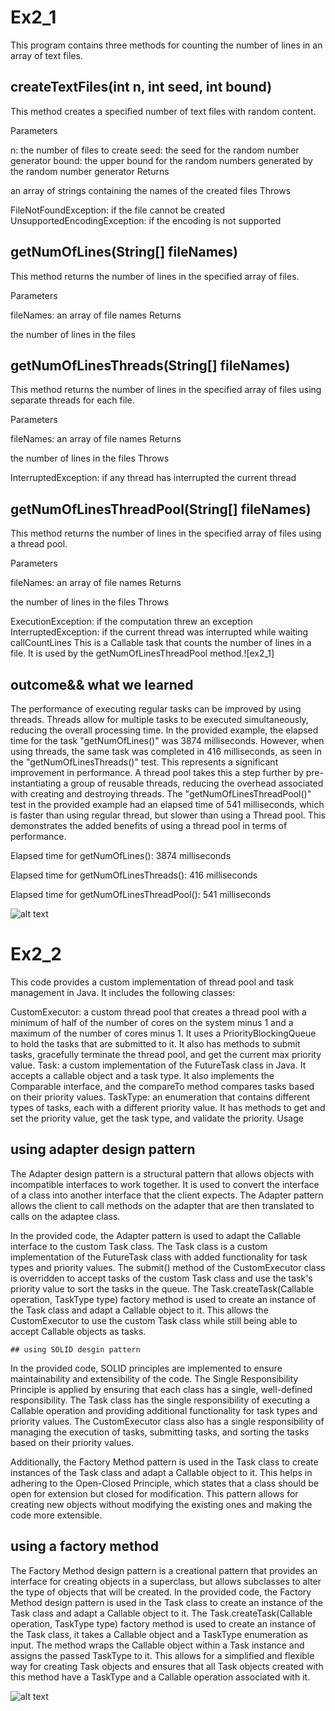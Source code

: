 # Ex2_1
This program contains three methods for counting the number of lines in an array of text files.

## createTextFiles(int n, int seed, int bound)
This method creates a specified number of text files with random content.

Parameters

n: the number of files to create
seed: the seed for the random number generator
bound: the upper bound for the random numbers generated by the random number generator
Returns

an array of strings containing the names of the created files
Throws

FileNotFoundException: if the file cannot be created
UnsupportedEncodingException: if the encoding is not supported
## getNumOfLines(String[] fileNames)
This method returns the number of lines in the specified array of files.

Parameters

fileNames: an array of file names
Returns

the number of lines in the files
## getNumOfLinesThreads(String[] fileNames)
This method returns the number of lines in the specified array of files using separate threads for each file.

Parameters

fileNames: an array of file names
Returns

the number of lines in the files
Throws

InterruptedException: if any thread has interrupted the current thread
## getNumOfLinesThreadPool(String[] fileNames)
This method returns the number of lines in the specified array of files using a thread pool.

Parameters

fileNames: an array of file names
Returns

the number of lines in the files
Throws

ExecutionException: if the computation threw an exception
InterruptedException: if the current thread was interrupted while waiting
callCountLines
This is a Callable task that counts the number of lines in a file. It is used by the getNumOfLinesThreadPool method.![ex2_1]

## outcome&& what we learned
The performance of executing regular tasks can be improved by using threads. Threads allow for multiple tasks to be executed simultaneously, reducing the overall processing time. In the provided example, the elapsed time for the task "getNumOfLines()" was 3874 milliseconds. However, when using threads, the same task was completed in 416 milliseconds, as seen in the "getNumOfLinesThreads()" test. This represents a significant improvement in performance.
A thread pool takes this a step further by pre-instantiating a group of reusable threads, reducing the overhead associated with creating and destroying threads. The "getNumOfLinesThreadPool()" test in the provided example had an elapsed time of 541 milliseconds, which is faster than using regular thread, but slower than using a Thread pool. This demonstrates the added benefits of using a thread pool in terms of performance.

Elapsed time for getNumOfLines(): 3874 milliseconds

Elapsed time for getNumOfLinesThreads(): 416 milliseconds

Elapsed time for getNumOfLinesThreadPool(): 541 milliseconds

![alt text](https://user-images.githubusercontent.com/117913057/212166599-7cc52ec1-0e22-4ee1-903a-831639ed603a.png)


# Ex2_2
This code provides a custom implementation of thread pool and task management in Java. It includes the following classes:

CustomExecutor: a custom thread pool that creates a thread pool with a minimum of half of the number of cores on the system minus 1 and a maximum of the number of cores minus 1. It uses a PriorityBlockingQueue to hold the tasks that are submitted to it. It also has methods to submit tasks, gracefully terminate the thread pool, and get the current max priority value.
Task: a custom implementation of the FutureTask class in Java. It accepts a callable object and a task type. It also implements the Comparable interface, and the compareTo method compares tasks based on their priority values.
TaskType: an enumeration that contains different types of tasks, each with a different priority value. It has methods to get and set the priority value, get the task type, and validate the priority.
Usage

## using adapter design pattern
The Adapter design pattern is a structural pattern that allows objects with incompatible interfaces to work together. It is used to convert the interface of a class into another interface that the client expects. The Adapter pattern allows the client to call methods on the adapter that are then translated to calls on the adaptee class.

In the provided code, the Adapter pattern is used to adapt the Callable interface to the custom Task class. The Task class is a custom implementation of the FutureTask class with added functionality for task types and priority values. The submit() method of the CustomExecutor class is overridden to accept tasks of the custom Task class and use the task's priority value to sort the tasks in the queue. The Task.createTask(Callable<T> operation, TaskType type) factory method is used to create an instance of the Task class and adapt a Callable object to it. This allows the CustomExecutor to use the custom Task class while still being able to accept Callable objects as tasks.
 
    ## using SOLID desgin pattern
  In the provided code, SOLID principles are implemented to ensure maintainability and extensibility of the code. The Single Responsibility Principle is applied by ensuring that each class has a single, well-defined responsibility. The Task class has the single responsibility of executing a Callable operation and providing additional functionality for task types and priority values. The CustomExecutor class also has a single responsibility of managing the execution of tasks, submitting tasks, and sorting the tasks based on their priority values.

Additionally, the Factory Method pattern is used in the Task class to create instances of the Task class and adapt a Callable object to it. This helps in adhering to the Open-Closed Principle, which states that a class should be open for extension but closed for modification. This pattern allows for creating new objects without modifying the existing ones and making the code more extensible.
 
 ## using a factory method
  The Factory Method design pattern is a creational pattern that provides an interface for creating objects in a superclass, but allows subclasses to alter the type of objects that will be created. In the provided code, the Factory Method design pattern is used in the Task class to create an instance of the Task class and adapt a Callable object to it. The Task.createTask(Callable<T> operation, TaskType type) factory method is used to create an instance of the Task class, it takes a Callable object and a TaskType enumeration as input. The method wraps the Callable object within a Task instance and assigns the passed TaskType to it. This allows for a simplified and flexible way for creating Task objects and ensures that all Task objects created with this method have a TaskType and a Callable operation associated with it.


 
 
![alt text](https://user-images.githubusercontent.com/117913057/212170096-e2e23fa2-d340-4589-9d6b-438de015fd25.png)
